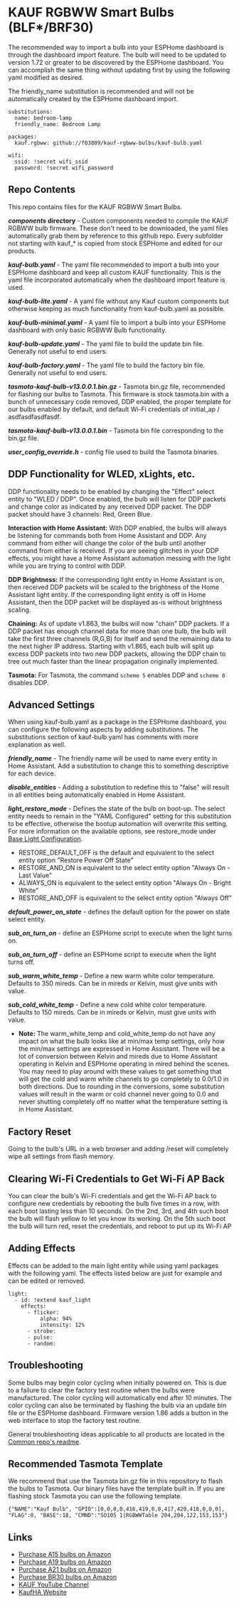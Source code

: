# KAUF RGBWW Smart Bulbs (BLF*/BRF30)

The recommended way to import a bulb into your ESPHome dashboard is through the dashboard import feature.  The bulb will need to be updated to version 1.72 or greater to be discovered by the ESPHome dashboard.  You can accomplish the same thing without updating first by using the following yaml modified as desired.

The friendly_name substitution is recommended and will not be automatically created by the ESPHome dashboard import.

```
substitutions:
  name: bedroom-lamp
  friendly_name: Bedroom Lamp

packages:
  kauf.rgbww: github://f03809/kauf-rgbww-bulbs/kauf-bulb.yaml

wifi:
  ssid: !secret wifi_ssid
  password: !secret wifi_password
```

## Repo Contents
This repo contains files for the KAUF RGBWW Smart Bulbs.

***components* directory** - Custom components needed to compile the KAUF RGBWW bulb firmware.  These don't need to be downloaded, the yaml files automatically grab them by reference to this github repo.  Every subfolder not starting with kauf_* is copied from stock ESPHome and edited for our products.

***kauf-bulb.yaml*** - The yaml file recommended to import a bulb into your ESPHome dashboard and keep all custom KAUF functionality. This is the yaml file incorporated automatically when the dashboard import feature is used.

***kauf-bulb-lite.yaml*** - A yaml file without any Kauf custom components but otherwise keeping as much functionality from kauf-bulb.yaml as possible.

***kauf-bulb-minimal.yaml*** - A yaml file to import a bulb into your ESPHome dashboard with only basic RGBWW Bulb functionality.

***kauf-bulb-update.yaml*** - The yaml file to build the update bin file. Generally not useful to end users.

***kauf-bulb-factory.yaml*** - The yaml file to build the factory bin file. Generally not useful to end users.

***tasmota-kauf-bulb-v13.0.0.1.bin.gz*** - Tasmota bin.gz file, recommended for flashing our bulbs to Tasmota.  This firmware is stock tasmota.bin with a bunch of unnecessary code removed, DDP enabled, the proper template for our bulbs enabled by default, and default Wi-Fi credentials of initial_ap / asdfasdfasdfasdf.

***tasmota-kauf-bulb-v13.0.0.1.bin*** - Tasmota bin file corresponding to the bin.gz file.

***user_config_override.h*** - config file used to build the Tasmota binaries.

## DDP Functionality for WLED, xLights, etc.
DDP functionality needs to be enabled by changing the "Effect" select entity to "WLED / DDP".  Once enabled, the bulb will listen for DDP packets and change color as indicated by any received DDP packet.  The DDP packet should have 3 channels: Red, Green Blue.  

**Interaction with Home Assistant:** With DDP enabled, the bulbs will always be listening for commands both from Home Assistant and DDP.  Any command from either will change the color of the bulb until another command from either is received.  If you are seeing glitches in your DDP effects, you might have a Home Assistant automation messing with the light while you are trying to control with DDP.

**DDP Brightness:** If the corresponding light entity in Home Assistant is on, then received DDP packets will be scaled to the brightness of the Home Assistant light entity.  If the corresponding light entity is off in Home Assistant, then the DDP packet will be displayed as-is without brightness scaling.

**Chaining:** As of update v1.863, the bulbs will now "chain" DDP packets.  If a DDP packet has enough channel data for more than one bulb, the bulb will take the first three channels (R,G,B) for itself and send the remaining data to the next higher IP address.  Starting with v1.865, each bulb will split up excess DDP packets into two new DDP packets, allowing the DDP chain to tree out much faster than the linear propagation originally implemented.

**Tasmota:** For Tasmota, the command `scheme 5` enables DDP and `scheme 0` disables DDP.

## Advanced Settings
When using kauf-bulb.yaml as a package in the ESPHome dashboard, you can configure the following aspects by adding substitutions. The substitutions section of kauf-bulb.yaml has comments with more explanation as well.

***friendly_name*** - The friendly name will be used to name every entity in Home Assistant. Add a substitution to change this to something descriptive for each device.

***disable_entities*** - Adding a substitution to redefine this to "false" will result in all entities being automatically enabled in Home Assistant.

***light_restore_mode*** - Defines the state of the bulb on boot-up.  The select entity needs to remain in the "YAML Configured" setting for this substitution to be effective, otherwise the bootup automation will overwrite this setting.  For more information on the available options, see restore_mode under [Base Light Configuration](https://esphome.io/components/light/index.html#base-light-configuration).
- RESTORE_DEFAULT_OFF is the default and equivalent to the select entity option "Restore Power Off State"
- RESTORE_AND_ON is equivalent to the select entity option "Always On - Last Value"
- ALWAYS_ON is equivalent to the select entity option "Always On - Bright White"
- RESTORE_AND_OFF is equivalent to the select entity option "Always Off"

***default_power_on_state*** - defines the default option for the power on state select entity.

***sub_on_turn_on*** - define an ESPHome script to execute when the light turns on.

***sub_on_turn_off*** - define an ESPHome script to execute when the light turns off.


***sub_warm_white_temp*** - Define a new warm white color temperature.  Defaults to 350 mireds.  Can be in mireds or Kelvin, must give units with value.

***sub_cold_white_temp*** - Define a new cold white color temperature.  Defaults to 150 mireds.  Can be in mireds or Kelvin, must give units with value.

- **Note:** The warm_white_temp and cold_white_temp do not have any impact on what the bulb looks like at min/max temp settings, only how the min/max settings are expressed in Home Assistant.  There will be a lot of conversion between Kelvin and mireds due to Home Assistant operating in Kelvin and ESPHome operating in mired behind the scenes.  You may need to play around with these values to get something that will get the cold and warm white channels to go completely to 0.0/1.0 in both directions.  Due to rounding in the conversions, some substitution values will result in the warm or cold channel never going to 0.0 and never shutting completely off no matter what the temperature setting is in Home Assistant.


## Factory Reset
Going to the bulb's URL in a web browser and adding /reset will completely wipe all settings from flash memory.

## Clearing Wi-Fi Credentials to Get Wi-Fi AP Back
You can clear the bulb's Wi-Fi credentials and get the Wi-Fi AP back to configure new credentials by rebooting the bulb five times in a row, with each boot lasting less than 10 seconds.  On the 2nd, 3rd, and 4th such boot the bulb will flash yellow to let you know its working.  On the 5th such boot the bulb will turn red, reset the credentials, and reboot to put up its Wi-Fi AP

## Adding Effects
Effects can be added to the main light entity while using yaml packages with the following yaml.  The effects listed below are just for example and can be edited or removed.

```
light:
  - id: !extend kauf_light
    effects:
      - flicker:
          alpha: 94%
          intensity: 12%
      - strobe:
      - pulse:
      - random:
```


## Troubleshooting
Some bulbs may begin color cycling when initially powered on.  This is due to a failure to clear the factory test routine when the bulbs were manufactured.  The color cycling will automatically end after 10 minutes.  The color cycling can also be terminated by flashing the bulb via an update bin file or the ESPHome dashboard.  Firmware version 1.86 adds a button in the web interface to stop the factory test routine.

General troubleshooting ideas applicable to all products are located in the [Common repo's readme](https://github.com/KaufHA/common/blob/main/README.md#troubleshooting).

## Recommended Tasmota Template

We recommend that use the Tasmota bin.gz file in this repository to flash the bulbs to Tasmota.  Our binary files have the template built in.  If you are flashing stock Tasmota you can use the following template.

```
{"NAME":"Kauf Bulb", "GPIO":[0,0,0,0,416,419,0,0,417,420,418,0,0,0], "FLAG":0, "BASE":18, "CMND":"SO105 1|RGBWWTable 204,204,122,153,153"}
```

## Links
- [Purchase A15 bulbs on Amazon](https://www.amazon.com/dp/B0B3SCKQNL)
- [Purchase A19 bulbs on Amazon](https://www.amazon.com/dp/B0B3SMC6TM)
- [Purchase A21 bulbs on Amazon](https://www.amazon.com/dp/B09GV9FD3X)
- [Purchase BR30 bulbs on Amazon](https://www.amazon.com/dp/B09L5P2MDD)
- [KAUF YouTube Channel](https://www.youtube.com/channel/UCjgziIA-lXmcqcMIm8HDnYg)
- [KaufHA Website](https://kaufha.com/blf10/)
